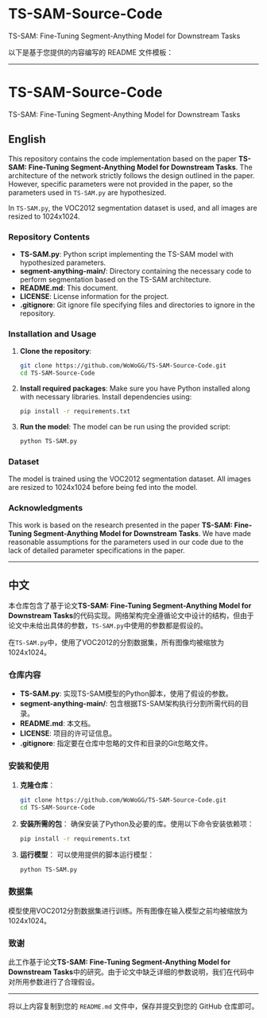 # TS-SAM-Source-Code
TS-SAM: Fine-Tuning Segment-Anything Model for Downstream Tasks

以下是基于您提供的内容编写的 README 文件模板：

---

# TS-SAM-Source-Code

TS-SAM: Fine-Tuning Segment-Anything Model for Downstream Tasks

## English

This repository contains the code implementation based on the paper **TS-SAM: Fine-Tuning Segment-Anything Model for Downstream Tasks**. The architecture of the network strictly follows the design outlined in the paper. However, specific parameters were not provided in the paper, so the parameters used in `TS-SAM.py` are hypothesized.

In `TS-SAM.py`, the VOC2012 segmentation dataset is used, and all images are resized to 1024x1024.

### Repository Contents

- **TS-SAM.py**: Python script implementing the TS-SAM model with hypothesized parameters.
- **segment-anything-main/**: Directory containing the necessary code to perform segmentation based on the TS-SAM architecture.
- **README.md**: This document.
- **LICENSE**: License information for the project.
- **.gitignore**: Git ignore file specifying files and directories to ignore in the repository.

### Installation and Usage

1. **Clone the repository**:
   ```bash
   git clone https://github.com/WoWoGG/TS-SAM-Source-Code.git
   cd TS-SAM-Source-Code
   ```

2. **Install required packages**:
   Make sure you have Python installed along with necessary libraries. Install dependencies using:
   ```bash
   pip install -r requirements.txt
   ```

3. **Run the model**:
   The model can be run using the provided script:
   ```bash
   python TS-SAM.py
   ```

### Dataset

The model is trained using the VOC2012 segmentation dataset. All images are resized to 1024x1024 before being fed into the model.

### Acknowledgments

This work is based on the research presented in the paper **TS-SAM: Fine-Tuning Segment-Anything Model for Downstream Tasks**. We have made reasonable assumptions for the parameters used in our code due to the lack of detailed parameter specifications in the paper.

---

## 中文

本仓库包含了基于论文**TS-SAM: Fine-Tuning Segment-Anything Model for Downstream Tasks**的代码实现。网络架构完全遵循论文中设计的结构，但由于论文中未给出具体的参数，`TS-SAM.py`中使用的参数都是假设的。

在`TS-SAM.py`中，使用了VOC2012的分割数据集，所有图像均被缩放为1024x1024。

### 仓库内容

- **TS-SAM.py**: 实现TS-SAM模型的Python脚本，使用了假设的参数。
- **segment-anything-main/**: 包含根据TS-SAM架构执行分割所需代码的目录。
- **README.md**: 本文档。
- **LICENSE**: 项目的许可证信息。
- **.gitignore**: 指定要在仓库中忽略的文件和目录的Git忽略文件。

### 安装和使用

1. **克隆仓库**：
   ```bash
   git clone https://github.com/WoWoGG/TS-SAM-Source-Code.git
   cd TS-SAM-Source-Code
   ```

2. **安装所需的包**：
   确保安装了Python及必要的库。使用以下命令安装依赖项：
   ```bash
   pip install -r requirements.txt
   ```

3. **运行模型**：
   可以使用提供的脚本运行模型：
   ```bash
   python TS-SAM.py
   ```

### 数据集

模型使用VOC2012分割数据集进行训练。所有图像在输入模型之前均被缩放为1024x1024。

### 致谢

此工作基于论文**TS-SAM: Fine-Tuning Segment-Anything Model for Downstream Tasks**中的研究。由于论文中缺乏详细的参数说明，我们在代码中对所用参数进行了合理假设。

---

将以上内容复制到您的 `README.md` 文件中，保存并提交到您的 GitHub 仓库即可。
